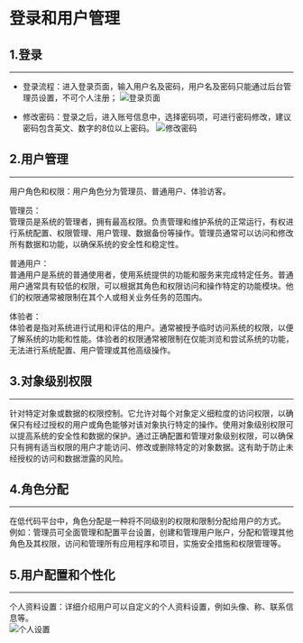 # 登录和用户管理
## 1.登录
---------------
* 登录流程：进入登录页面，输入用户名及密码，用户名及密码只能通过后台管理员设置，不可个人注册；
![登录页面](https://mldocs.ks3-cn-beijing.ksyuncs.com/%E7%99%BB%E5%BD%95/%E7%99%BB%E5%BD%95%E5%9B%BE.png)

* 修改密码：登录之后，进入账号信息中，选择密码项，可进行密码修改，建议密码包含英文、数字的8位以上密码。
![修改密码](https://mldocs.ks3-cn-beijing.ksyuncs.com/%E7%99%BB%E5%BD%95/%E4%BF%AE%E6%94%B9%E5%AF%86%E7%A0%81.png)
  
## 2.用户管理
---------------
用户角色和权限：用户角色分为管理员、普通用户、体验访客。

管理员：  
管理员是系统的管理者，拥有最高权限。负责管理和维护系统的正常运行，有权进行系统配置、权限管理、用户管理、数据备份等操作。管理员通常可以访问和修改所有数据和功能，以确保系统的安全性和稳定性。

普通用户：  
普通用户是系统的普通使用者，使用系统提供的功能和服务来完成特定任务。普通用户通常具有较低的权限，可以根据其角色和权限访问和操作特定的功能模块。他们的权限通常被限制在其个人或相关业务任务的范围内。

体验者：  
体验者是指对系统进行试用和评估的用户。通常被授予临时访问系统的权限，以便了解系统的功能和性能。体验者的权限通常被限制在仅能浏览和尝试系统的功能，无法进行系统配置、用户管理或其他高级操作。

## 3.对象级别权限
---------------
针对特定对象或数据的权限控制。它允许对每个对象定义细粒度的访问权限，以确保只有经过授权的用户或角色能够对该对象执行特定的操作。使用对象级别权限可以提高系统的安全性和数据的保护。通过正确配置和管理对象级别权限，可以确保只有拥有适当权限的用户才能访问、修改或删除特定的对象数据。这有助于防止未经授权的访问和数据泄露的风险。

## 4.角色分配
---------------
在低代码平台中，角色分配是一种将不同级别的权限和限制分配给用户的方式。  
例如：管理员可全面管理和配置平台设置，创建和管理用户账户，分配和管理其他角色及其权限，访问和管理所有应用程序和项目，实施安全措施和权限管理等。

## 5.用户配置和个性化
---------------
个人资料设置：详细介绍用户可以自定义的个人资料设置，例如头像、称、联系信息等。  
![个人设置](https://mldocs.ks3-cn-beijing.ksyuncs.com/%E7%99%BB%E5%BD%95/%E4%B8%AA%E4%BA%BA%E8%AE%BE%E7%BD%AE.png)